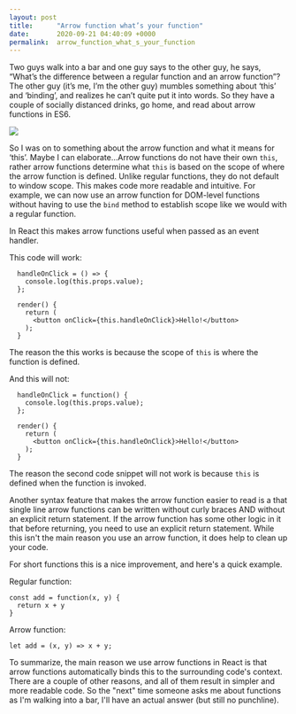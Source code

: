 ```yaml
---
layout: post
title:      "Arrow function what’s your function"
date:       2020-09-21 04:40:09 +0000
permalink:  arrow_function_what_s_your_function
---
```



Two guys walk into a bar and one guy says to the other guy, he says, “What’s the difference between a regular function and an arrow function”?  The other guy (it’s me, I’m the other guy) mumbles something about ‘this’ and ‘binding’, and realizes he can’t quite put it into words.  So they have a couple of socially distanced drinks, go home, and read about arrow functions in ES6.

![](https://i.imgur.com/C87xx6T_d.webp?maxwidth=728&fidelity=grand)

So I was on to something about the arrow function and what it means for ‘this’.  Maybe I can elaborate…Arrow functions do not have their own `this`, rather arrow functions determine what `this` is based on the scope of where the arrow function is defined.  Unlike regular functions, they do not default to window scope.  This makes code more readable and intuitive.  For example, we can now use an arrow function for DOM-level functions without having to use the `bind` method to establish scope like we would with a regular function.

In React this makes arrow functions useful when passed as an event handler.  

This code will work:

```
  handleOnClick = () => {
    console.log(this.props.value);
  };

  render() {
    return (
      <button onClick={this.handleOnClick}>Hello!</button>
    );
  }

```

The reason the this works is because the scope of `this` is where the function is defined.

And this will not:

```
  handleOnClick = function() {
    console.log(this.props.value);
  };

  render() {
    return (
      <button onClick={this.handleOnClick}>Hello!</button>
    );
  }
```

The reason the second code snippet will not work is because `this` is defined when the function is invoked.

Another syntax feature that makes the arrow function easier to read is a that single line arrow functions can be written without curly braces AND without an explicit return statement.  If the arrow function has some other logic in it that before returning, you need to use an explicit return statement.  While this isn't the main reason you use an arrow function, it does help to clean up your code.

For short functions this is a nice improvement, and here's a quick example.

Regular function:
```
const add = function(x, y) { 
  return x + y
}

```

Arrow function:
```
let add = (x, y) => x + y;

```

To summarize, the main reason we use arrow functions in React is that arrow functions automatically binds this to the surrounding code's context.  There are a couple of other reasons, and all of them result in simpler and more readable code.  So the "next" time someone asks me about functions as I'm walking into a bar, I'll have an actual answer (but still no punchline).
